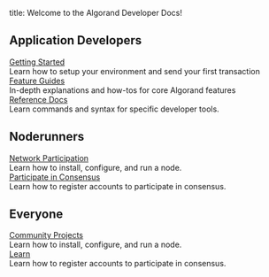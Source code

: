 title: Welcome to the Algorand Developer Docs! 

## Application Developers

<div class="homepage-cards">
  <div class="homepage-card">
    <span class="rocket-icon"></span>
    <a href="./getting-started/setup/" class="card-title">Getting Started</a>
    <div class="card-description">
    Learn how to setup your environment and send your first transaction
    </div>
  </div>
  <div class="homepage-card">
    <span class="checklist-icon"></span>
    <a href="./feature-guides/accounts/" class="card-title">Feature Guides</a>
    <div class="card-description">
    In-depth explanations and how-tos for core Algorand features
    </div>
  </div>
  <div class="homepage-card">
    <span class="folder-file-icon"></span>
    <a href="./reference-docs/goal/goal/" class="card-title">Reference Docs</a>
    <div class="card-description">
    Learn commands and syntax for specific developer tools.
    </div>
  </div>
</div>

## Noderunners

<div class="homepage-cards">
  <div class="homepage-card">
    <span class="server-icon"></span>
    <a href="../docs/network-participation/run-a-node/types/" class="card-title">Network Participation</a>
    <div class="card-description">
    Learn how to install, configure, and run a node.
    </div>
  </div>
  <div class="homepage-card">
    <span class="multiple-users-network-icon"></span>
    <a href="./network-participation/participate-in-consensus/overview/" class="card-title">Participate in Consensus</a>
    <div class="card-description">
    Learn how to register accounts to participate in consensus.
    </div>
  </div>
</div>

## Everyone

<div class="homepage-cards">
  <div class="homepage-card">
    <span class="community-icon"></span>
    <a href="./community/" class="card-title">Community Projects</a>
    <div class="card-description">
    Learn how to install, configure, and run a node.
    </div>
  </div>
  <div class="homepage-card">
    <span class="study-owl-icon"></span>
    <a href="./algorand_consensus/" class="card-title">Learn</a>
    <div class="card-description">
    Learn how to register accounts to participate in consensus.
    </div>
  </div>
</div>